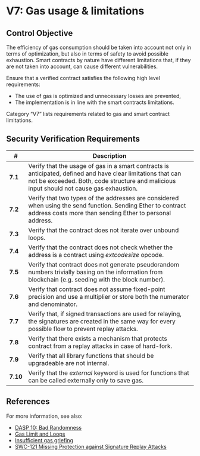# V7: Gas usage & limitations

## Control Objective

The efficiency of gas consumption should be taken into account not only in terms of optimization, but also in terms of safety to avoid possible exhaustion. Smart contracts by nature have different limitations that, if they are not taken into account, can cause different vulnerabilities.

Ensure that a verified contract satisfies the following high level requirements:
* The use of gas is optimized and unnecessary losses are prevented,
* The implementation is in line with the smart contracts limitations.

Category “V7” lists requirements related to gas and smart contract limitations.

## Security Verification Requirements

| # | Description |
| --- | --- |
| **7.1** | Verify that the usage of gas in a smart contracts is anticipated, defined and have clear limitations that can not be exceeded. Both, code structure and malicious input should not cause gas exhaustion. | 
| **7.2** | Verify that two types of the addresses are considered when using the send function. Sending Ether to contract address costs more than sending Ether to personal address. | 
| **7.3** | Verify that the contract does not iterate over unbound loops. | 
| **7.4** | Verify that the contract does not check whether the address is a contract using *extcodesize* opcode. | 
| **7.5** | Verify that contract does not generate pseudorandom numbers trivially basing on the information from blockchain (e.g. seeding with the block number). | 
| **7.6** | Verify that contract does not assume fixed-point precision and use a multiplier or store both the numerator and denominator. | 
| **7.7** | Verify that, if signed transactions are used for relaying, the signatures are created in the same way for every possible flow to prevent replay attacks. | 
| **7.8** | Verify that there exists a mechanism that protects contract from a replay attacks in case of hard-fork. | 
| **7.9** | Verify that all library functions that should be upgradeable are not internal. | 
| **7.10** | Verify that the *external* keyword is used for functions that can be called externally only to save gas. | 

## References

For more information, see also:

* [DASP 10: Bad Randomness](https://www.dasp.co/#item-6)
* [Gas Limit and Loops](https://solidity.readthedocs.io/en/v0.5.10/security-considerations.html#gas-limit-and-loops)
* [Insufficient gas griefing](https://consensys.github.io/smart-contract-best-practices/known_attacks/#insufficient-gas-griefing)
* [SWC-121 Missing Protection against Signature Replay Attacks](https://smartcontractsecurity.github.io/SWC-registry/docs/SWC-121)
